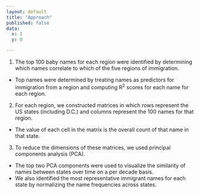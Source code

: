 ```yaml
---
layout: default
title: "Approach"
published: false
data:
  x: 1
  y: 0

---
```


1. The top 100 baby names for each region were identified by determining which names correlate to which of the five regions of immigration.
  * Top names were determined by treating names as predictors for immigration from a region and computing R<sup>2</sup> scores for each name for each region.

2. For each region, we constructed matrices in which rows represent the US states (including D.C.) and columns represent the 100 names for that region.
  * The value of each cell in the matrix is the overall count of that name in that state.

3. To reduce the dimensions of these matrices, we used principal components analysis (PCA).
  * The top two PCA components were used to visualize the similarity of names between states over time on a per decade basis.
  * We also identified the most representative immigrant names for each state by normalizing the name frequencies across states.


